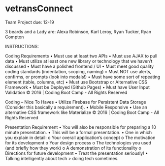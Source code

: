 # vetransConnect
Team Project  due: 12-19

3 beards and a Lady are:
Alexa Robinson,
Karl Leroy,
Ryan Tucker,
Ryan Compton

INSTRUCTIONS:

Coding Requirements
• Must use at least two APIs
• Must use AJAX to pull data
• Must utilize at least one new library or technology that we haven’t discussed
• Must have a polished frontend / UI
• Must meet good quality coding standards (indentation, scoping, naming)
• Must NOT use alerts, confirms, or prompts (look into modals!)
• Must have some sort of repeating element (table, columns, etc)
• Must use Bootstrap or Alternative CSS Framework
• Must be Deployed (Github Pages)
• Must have User Input Validation 
© 2016 | Coding Boot Camp - All Rights Reserved

Coding – Nice To Haves
• Utilize Firebase for Persistent Data Storage (Consider this basically a
requirement).
• Mobile Responsive
• Use an alternative CSS framework like Materialize
© 2016 | Coding Boot Camp - All Rights Reserved

Presentation Requirement
• You will also be responsible for preparing a 10 minute presentation.
• This will be a formal presentation.
• One in which you explain in detail:
o Your overall application’s concept
o The motivation for its development
o Your design process
o The technologies you used (and briefly how they work)
o A demonstration of its functionality
o Directions for future development
• Treat the presentation seriously!
• Talking intelligently about tech > doing tech sometimes. 
